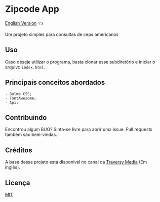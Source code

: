 # Zipcode App

<a href="https://github.com/ItaloPussi/simpleProjectsJS/blob/master/zipcodeApp/readme.md">English Version</a> 👈

Um projeto simples para consultas de ceps americanos

## Uso

Caso deseje utilizar o programa, basta clonar esse subdiretório e iniciar o arquivo ```index.html```.

## Principais conceitos abordados
	- Bulma CSS;
	- FontAwesome;
    - Api;

## Contribuindo
Encontrou algum BUG? Sinta-se livre para abrir uma issue. Pull requests também são bem-vindas.

## Créditos
A base desse projeto está disponível no canal da <a href="https://www.youtube.com/watch?v=K3GfUH7AZKs" target="_blank">Traversy Media</a> (Em inglês).

## Licença
[MIT](https://choosealicense.com/licenses/mit/)
